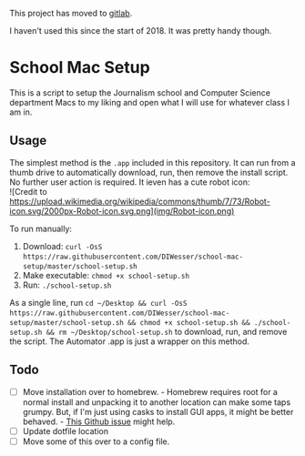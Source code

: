 This project has moved to [gitlab](https://gitlab.com/diwesser/school-mac-setup).

I haven't used this since the start of 2018. It was pretty handy though.

# School Mac Setup

This is a script to setup the Journalism school and Computer Science department Macs to my liking and open what I will use for whatever class I am in.

## Usage  

The simplest method is the `.app` included in this repository. It can run from a thumb drive to automatically download, run, then remove the install script. No further user action is required. It ieven has a cute robot icon:  
![Credit to https://upload.wikimedia.org/wikipedia/commons/thumb/7/73/Robot-icon.svg/2000px-Robot-icon.svg.png](img/Robot-icon.png)

To run manually:    

1. Download: `curl -OsS https://raw.githubusercontent.com/DIWesser/school-mac-setup/master/school-setup.sh`
2. Make executable: `chmod +x school-setup.sh`
3. Run: `./school-setup.sh`

As a single line, run `cd ~/Desktop && curl -OsS https://raw.githubusercontent.com/DIWesser/school-mac-setup/master/school-setup.sh && chmod +x school-setup.sh && ./school-setup.sh && rm ~/Desktop/school-setup.sh` to download, run, and remove the script. The Automator .app is just a wrapper on this method.  

## Todo

- [ ] Move installation over to homebrew.
      - Homebrew requires root for a normal install and unpacking it to another location can make some taps grumpy. But, if I'm just using casks to install GUI apps, it might be better behaved.
      - [This Github issue](https://github.com/caskroom/homebrew-cask/issues/27431) might help.
- [ ] Update dotfile location
- [ ] Move some of this over to a config file.

